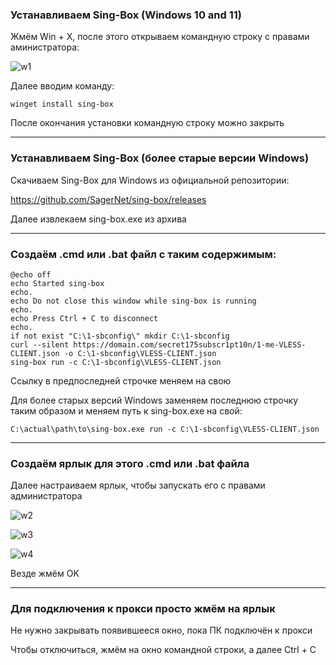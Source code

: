 
### Устанавливаем Sing-Box (Windows 10 and 11)

Жмём Win + X, после этого открываем командную строку с правами аминистратора:

![w1](https://github.com/user-attachments/assets/ebffb58e-9251-4ec5-94a7-8b5416b0ced2)

Далее вводим команду:

```
winget install sing-box
```

После окончания установки командную строку можно закрыть

-----

### Устанавливаем Sing-Box (более старые версии Windows)

Скачиваем Sing-Box для Windows из официальной репозитории:

https://github.com/SagerNet/sing-box/releases

Далее извлекаем sing-box.exe из архива

-----

### Создаём .cmd или .bat файл с таким содержимым:

```
@echo off
echo Started sing-box
echo.
echo Do not close this window while sing-box is running
echo.
echo Press Ctrl + C to disconnect
echo.
if not exist "C:\1-sbconfig\" mkdir C:\1-sbconfig
curl --silent https://domain.com/secret175subscr1pt10n/1-me-VLESS-CLIENT.json -o C:\1-sbconfig\VLESS-CLIENT.json
sing-box run -c C:\1-sbconfig\VLESS-CLIENT.json
```

Ссылку в предпоследней строчке меняем на свою

Для более старых версий Windows заменяем последнюю строчку таким образом и меняем путь к sing-box.exe на свой:

```
C:\actual\path\to\sing-box.exe run -c C:\1-sbconfig\VLESS-CLIENT.json
```

-----

### Создаём ярлык для этого .cmd или .bat файла

Далее настраиваем ярлык, чтобы запускать его с правами администратора

![w2](https://github.com/user-attachments/assets/22d79731-f46d-4d1a-868c-36b45a9e4d36)

![w3](https://github.com/user-attachments/assets/bce8b230-f0f4-4f99-9bf4-609e74290897)

![w4](https://github.com/user-attachments/assets/d35d5648-e593-4ab5-9afb-f8e8a2201f41)

Везде жмём OK

-----

### Для подключения к прокси просто жмём на ярлык

Не нужно закрывать появившееся окно, пока ПК подключён к прокси

Чтобы отключиться, жмём на окно командной строки, а далее Ctrl + C
